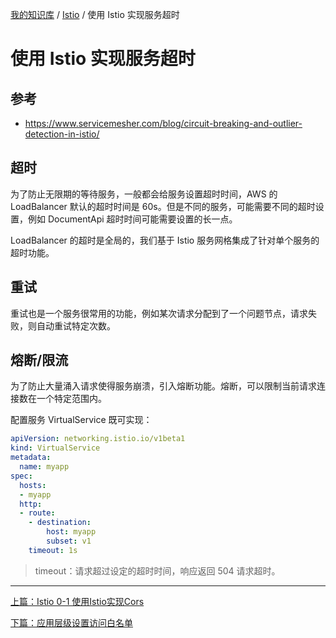 [我的知识库](../README.md) / [Istio](zz_gneratered_mdi.md) / 使用 Istio 实现服务超时

# 使用 Istio 实现服务超时

## 参考

- <https://www.servicemesher.com/blog/circuit-breaking-and-outlier-detection-in-istio/>

## 超时

为了防止无限期的等待服务，一般都会给服务设置超时时间，AWS 的 LoadBalancer 默认的超时时间是 60s。但是不同的服务，可能需要不同的超时设置，例如 DocumentApi 超时时间可能需要设置的长一点。

LoadBalancer 的超时是全局的，我们基于 Istio 服务网格集成了针对单个服务的超时功能。

## 重试

重试也是一个服务很常用的功能，例如某次请求分配到了一个问题节点，请求失败，则自动重试特定次数。

## 熔断/限流

为了防止大量涌入请求使得服务崩溃，引入熔断功能。熔断，可以限制当前请求连接数在一个特定范围内。

配置服务 VirtualService 既可实现：

```yaml
apiVersion: networking.istio.io/v1beta1
kind: VirtualService
metadata:
  name: myapp
spec:
  hosts:
  - myapp
  http:
  - route:
    - destination:
        host: myapp
        subset: v1
    timeout: 1s
```

> timeout：请求超过设定的超时时间，响应返回 504 请求超时。

---
[上篇：Istio 0-1 使用Istio实现Cors](istio-cors.md)

[下篇：应用层级设置访问白名单](istio-white-manifest.md)
